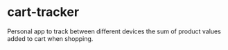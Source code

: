 # cart-tracker
Personal app to track between different devices the sum of product values added to cart when shopping.
